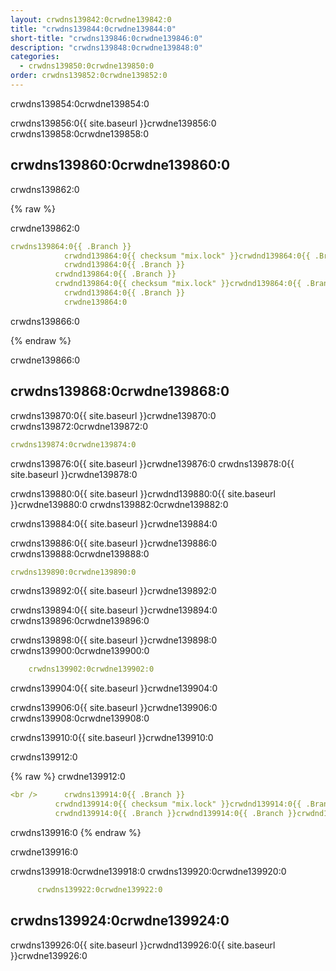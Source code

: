 ```yaml
---
layout: crwdns139842:0crwdne139842:0
title: "crwdns139844:0crwdne139844:0"
short-title: "crwdns139846:0crwdne139846:0"
description: "crwdns139848:0crwdne139848:0"
categories:
  - crwdns139850:0crwdne139850:0
order: crwdns139852:0crwdne139852:0
---
```

crwdns139854:0crwdne139854:0

crwdns139856:0{{ site.baseurl }}crwdne139856:0 crwdns139858:0crwdne139858:0

## crwdns139860:0crwdne139860:0

crwdns139862:0

{% raw %}

crwdne139862:0

```yaml
crwdns139864:0{{ .Branch }}
            crwdnd139864:0{{ checksum "mix.lock" }}crwdnd139864:0{{ .Branch }}
            crwdnd139864:0{{ .Branch }}
          crwdnd139864:0{{ .Branch }}
          crwdnd139864:0{{ checksum "mix.lock" }}crwdnd139864:0{{ .Branch }}
            crwdnd139864:0{{ .Branch }}
            crwdne139864:0
```

crwdns139866:0

{% endraw %}

crwdne139866:0

## crwdns139868:0crwdne139868:0

crwdns139870:0{{ site.baseurl }}crwdne139870:0 crwdns139872:0crwdne139872:0

```yaml
crwdns139874:0crwdne139874:0
```

crwdns139876:0{{ site.baseurl }}crwdne139876:0 crwdns139878:0{{ site.baseurl }}crwdne139878:0

crwdns139880:0{{ site.baseurl }}crwdnd139880:0{{ site.baseurl }}crwdne139880:0 crwdns139882:0crwdne139882:0

crwdns139884:0{{ site.baseurl }}crwdne139884:0

crwdns139886:0{{ site.baseurl }}crwdne139886:0 crwdns139888:0crwdne139888:0

```yaml
crwdns139890:0crwdne139890:0 
```

crwdns139892:0{{ site.baseurl }}crwdne139892:0

crwdns139894:0{{ site.baseurl }}crwdne139894:0 crwdns139896:0crwdne139896:0

crwdns139898:0{{ site.baseurl }}crwdne139898:0 crwdns139900:0crwdne139900:0

```yaml
    crwdns139902:0crwdne139902:0
```

crwdns139904:0{{ site.baseurl }}crwdne139904:0

crwdns139906:0{{ site.baseurl }}crwdne139906:0 crwdns139908:0crwdne139908:0

crwdns139910:0{{ site.baseurl }}crwdne139910:0

crwdns139912:0

{% raw %}
crwdne139912:0

```yaml
<br />      crwdns139914:0{{ .Branch }}
          crwdnd139914:0{{ checksum "mix.lock" }}crwdnd139914:0{{ .Branch }}
          crwdnd139914:0{{ .Branch }}crwdnd139914:0{{ .Branch }}crwdnd139914:0{{ checksum "mix.lock" }}crwdnd139914:0{{ .Branch }}crwdnd139914:0{{ .Branch }}crwdne139914:0
```

crwdns139916:0
{% endraw %}

crwdne139916:0

crwdns139918:0crwdne139918:0 crwdns139920:0crwdne139920:0

```yaml
      crwdns139922:0crwdne139922:0
```

## crwdns139924:0crwdne139924:0

crwdns139926:0{{ site.baseurl }}crwdnd139926:0{{ site.baseurl }}crwdne139926:0